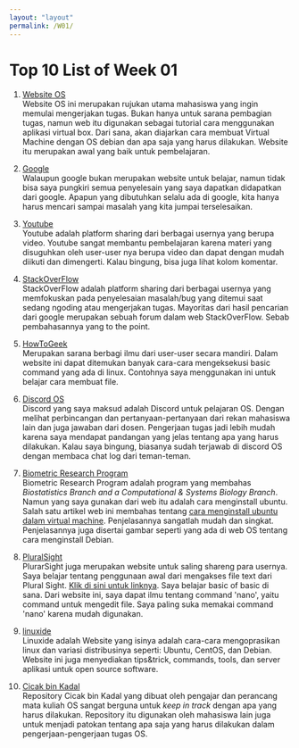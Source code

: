```yaml
---
layout: "layout"
permalink: /W01/
---
```


# Top 10 List of Week 01

1. [Website OS](https://osp4diss.vlsm.org)<br>
Website OS ini merupakan rujukan utama mahasiswa yang ingin memulai mengerjakan tugas. Bukan hanya untuk sarana pembagian tugas, namun web itu digunakan sebagai tutorial cara menggunakan aplikasi virtual box. Dari sana, akan diajarkan cara membuat Virtual Machine dengan OS debian dan apa saja yang harus dilakukan. Website itu merupakan awal yang baik untuk pembelajaran.

2. [Google](https://www.google.com/)<br>
Walaupun google bukan merupakan website untuk belajar, namun tidak bisa saya pungkiri semua penyelesain yang saya dapatkan didapatkan dari google. Apapun yang dibutuhkan selalu ada di google, kita hanya harus mencari sampai masalah yang kita jumpai terselesaikan.

3. [Youtube](https://www.youtube.com/)<br>
Youtube adalah platform sharing dari berbagai usernya yang berupa video. Youtube sangat membantu pembelajaran karena materi yang disuguhkan oleh user-user nya berupa video dan dapat dengan mudah diikuti dan dimengerti. Kalau bingung, bisa juga lihat kolom komentar.

4. [StackOverFlow](https://stackoverflow.com/)<br>
StackOverFlow adalah platform sharing dari berbagai usernya yang memfokuskan pada penyelesaian masalah/bug yang ditemui saat sedang ngoding atau mengerjakan tugas. Mayoritas dari hasil pencarian dari google merupakan sebuah forum dalam web StackOverFlow. Sebab pembahasannya yang to the point.

5. [HowToGeek](https://www.howtogeek.com/)<br>
Merupakan sarana berbagi ilmu dari user-user secara mandiri. Dalam website ini dapat ditemukan banyak cara-cara mengeksekusi basic command yang ada di linux. Contohnya saya menggunakan ini untuk belajar cara membuat file.

6. [Discord OS](https://discord.com/)<br>
Discord yang saya maksud adalah Discord untuk pelajaran OS. Dengan melihat perbincangan dan pertanyaan-pertanyaan dari rekan mahasiswa lain dan juga jawaban dari dosen. Pengerjaan tugas jadi lebih mudah karena saya mendapat pandangan yang jelas tentang apa yang harus dilakukan. Kalau saya bingung, biasanya sudah terjawab di discord OS dengan membaca chat log dari teman-teman.

7. [Biometric Research Program](https://brb.nci.nih.gov/)<br>
Biometric Research Program adalah program yang membahas <i>Biostatistics Branch and a Computational & Systems Biology Branch</i>. Namun yang saya gunakan dari web itu adalah cara menginstall ubuntu. Salah satu artikel web ini membahas tentang [cara menginstall ubuntu dalam virtual machine](https://brb.nci.nih.gov/seqtools/installUbuntu.html). Penjelasannya sangatlah mudah dan singkat. Penjelasannya juga disertai gambar seperti yang ada di web OS tentang cara menginstall Debian.

8. [PluralSight](https://www.pluralsight.com/)<br>
PlurarSight juga merupakan website untuk saling shareng para usernya. Saya belajar tentang penggunaan awal dari mengakses file text dari Plural Sight. [Klik di sini untuk linknya](https://www.pluralsight.com/blog/it-ops/linux-text-editors-vi-nano#:~:text=Nano%20has%20a%20pseudo%2Dgraphical,the%20Linux%20OS%20you%20use.&text=To%20start%20Vi%2C%20you%20just,file%20will%20be%20created%20anew.). Saya belajar basic of basic di sana. Dari website ini, saya dapat ilmu tentang command 'nano', yaitu command untuk mengedit file. Saya paling suka memakai command 'nano' karena mudah digunakan.

9. [linuxide](https://linoxide.com/)<br>
Linuxide adalah Website yang isinya adalah cara-cara mengoprasikan linux dan variasi distribusinya seperti: Ubuntu, CentOS, dan Debian. Website ini juga menyediakan tips&trick, commands, tools, dan server aplikasi untuk open source software.

10. [Cicak bin Kadal](https://github.com/cbkadal/os211)<br>
Repository Cicak bin Kadal yang dibuat oleh pengajar dan perancang mata kuliah OS sangat berguna untuk <i>keep in track</i> dengan apa yang harus dilakukan. Repository itu digunakan oleh mahasiswa lain juga untuk menjadi patokan tentang apa saja yang harus dilakukan dalam pengerjaan-pengerjaan tugas OS.